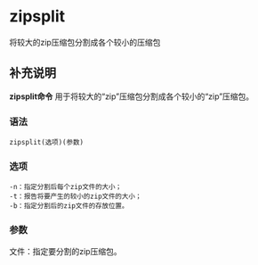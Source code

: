 zipsplit
===

将较大的zip压缩包分割成各个较小的压缩包

## 补充说明

**zipsplit命令** 用于将较大的“zip”压缩包分割成各个较小的“zip”压缩包。

### 语法  

```
zipsplit(选项)(参数)
```

### 选项  

```
-n：指定分割后每个zip文件的大小；
-t：报告将要产生的较小的zip文件的大小；
-b：指定分割后的zip文件的存放位置。
```

### 参数  

文件：指定要分割的zip压缩包。


<!-- Linux命令行搜索引擎：https://jaywcjlove.github.io/linux-command/ -->